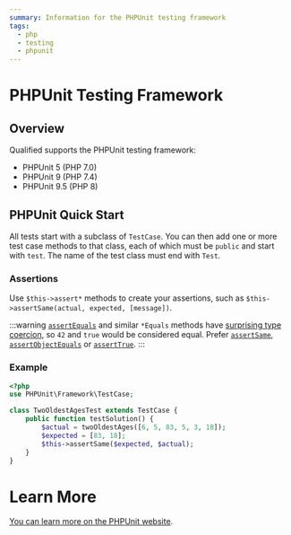 ```yaml
---
summary: Information for the PHPUnit testing framework
tags:
  - php
  - testing
  - phpunit
---
```


# PHPUnit Testing Framework

## Overview

Qualified supports the PHPUnit testing framework:

- PHPUnit 5 (PHP 7.0)
- PHPUnit 9 (PHP 7.4)
- PHPUnit 9.5 (PHP 8)

## PHPUnit Quick Start

All tests start with a subclass of `TestCase`. You can then add one or more test case methods to that class, each of which must be `public` and start with `test`. The name of the test class must end with `Test`.

### Assertions

Use `$this->assert*` methods to create your assertions, such as `$this->assertSame(actual, expected, [message])`.

:::warning
[`assertEquals`](https://phpunit.readthedocs.io/en/9.5/assertions.html#assertequals) and similar `*Equals` methods have [surprising type coercion](https://stackoverflow.com/questions/10254180/difference-between-assertequals-and-assertsame-in-phpunit/), so `42` and `true` would be considered equal. Prefer [`assertSame`](https://phpunit.readthedocs.io/en/9.5/assertions.html#assertsame), [`assertObjectEquals`](https://phpunit.readthedocs.io/en/9.5/assertions.html#assertobjectequals) or [`assertTrue`](https://phpunit.readthedocs.io/en/9.5/assertions.html#asserttrue).
:::

### Example

```php
<?php
use PHPUnit\Framework\TestCase;

class TwoOldestAgesTest extends TestCase {
    public function testSolution() {
        $actual = twoOldestAges([6, 5, 83, 5, 3, 18]);
        $expected = [83, 18];
        $this->assertSame($expected, $actual);
    }
}
```

# Learn More

[You can learn more on the PHPUnit website](https://phpunit.de/).
